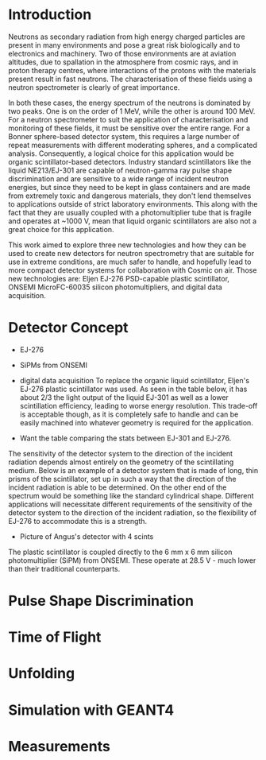 # Introduction
Neutrons as secondary radiation from high energy charged particles are present in many environments and pose a great risk biologically and to electronics and machinery. Two of those environments are at aviation altitudes, due to spallation in the atmosphere from cosmic rays, and in proton therapy centres, where interactions of the protons with the materials present result in fast neutrons. The characterisation of these fields using a neutron spectrometer is clearly of great importance.

In both these cases, the energy spectrum of the neutrons is dominated by two peaks. One is on the order of 1 MeV, while the other is around 100 MeV. For a neutron spectrometer to suit the application of characterisation and monitoring of these fields, it must be sensitive over the entire range. For a Bonner sphere-based detector system, this requires a large number of repeat measurements with different moderating spheres, and a complicated analysis. Consequently, a logical choice for this application would be organic scintillator-based detectors. Industry standard scintillators like the liquid NE213/EJ-301 are capable of neutron-gamma ray pulse shape discrimination and are sensitive to a wide range of incident neutron energies, but since they need to be kept in glass containers and are made from extremely toxic and dangerous materials, they don't lend themselves to applications outside of strict laboratory environments. This along with the fact that they are usually coupled with a photomultiplier tube that is fragile and operates at ~1000 V, mean that liquid organic scintillators are also not a great choice for this application.

This work aimed to explore three new technologies and how they can be used to create new detectors for neutron spectrometry that are suitable for use in extreme conditions, are much safer to handle, and hopefully lead to more compact detector systems for collaboration with Cosmic on air. Those new technologies are: Eljen EJ-276 PSD-capable plastic scintillator, ONSEMI MicroFC-60035 silicon photomultipliers, and digital data acquisition.


# Detector Concept
- EJ-276
- SiPMs from ONSEMI
- digital data acquisition
To replace the organic liquid scintillator, Eljen's EJ-276 plastic scintillator was used. As seen in the table below, it has about 2/3 the light output of the liquid EJ-301 as well as a lower scintillation efficiency, leading to worse energy resolution. This trade-off is acceptable though, as it is completely safe to handle and can be easily machined into whatever geometry is required for the application.

- Want the table comparing the stats between EJ-301 and EJ-276.

The sensitivity of the detector system to the direction of the incident radiation depends almost entirely on the geometry of the scintillating medium. Below is an example of a detector system that is made of long, thin prisms of the scintillator, set up in such a way that the direction of the incident radiation is able to be determined. On the other end of the spectrum would be something like the standard cylindrical shape. Different applications will necessitate different requirements of the sensitivity of the detector system to the direction of the incident radiation, so the flexibility of EJ-276 to accommodate this is a strength.

- Picture of Angus's detector with 4 scints

The plastic scintillator is coupled directly to the 6 mm x 6 mm silicon photomultiplier (SiPM) from ONSEMI. These operate at 28.5 V - much lower than their traditional counterparts. 





# Pulse Shape Discrimination

# Time of Flight

# Unfolding

# Simulation with GEANT4

# Measurements


